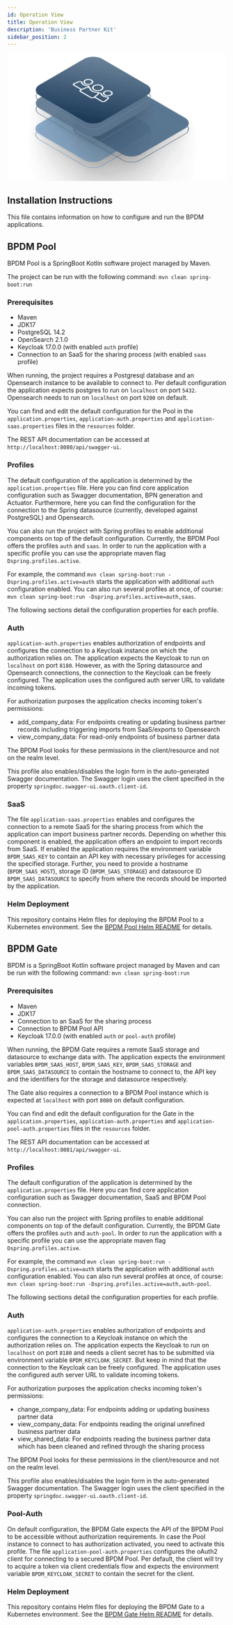 ```yaml
---
id: Operation View
title: Operation View
description: 'Business Partner Kit'
sidebar_position: 2
---
```


![Business partner kit banner](../../../static/img/doc-business_partner_header_alt-minified.png)

## Installation Instructions

This file contains information on how to configure and run the BPDM applications.

## BPDM Pool

BPDM Pool is a SpringBoot Kotlin software project managed by Maven.

The project can be run with the following command: `mvn clean spring-boot:run`

### Prerequisites

* Maven
* JDK17
* PostgreSQL 14.2
* OpenSearch 2.1.0
* Keycloak 17.0.0 (with enabled `auth` profile)
* Connection to an SaaS for the sharing process (with enabled `saas` profile)

When running, the project requires a Postgresql database and an Opensearch instance to be available to connect to.
Per default configuration the application expects postgres to run on `localhost` on port `5432`.
Opensearch needs to run on `localhost` on port `9200` on default.

You can find and edit the default configuration for the Pool in the `application.properties`,  `application-auth.properties` and `application-saas.properties`
files in the `resources` folder.

The REST API documentation can be accessed at `http://localhost:8080/api/swagger-ui`.

### Profiles

The default configuration of the application is determined by the `application.properties` file.
Here you can find core application configuration such as Swagger documentation, BPN generation and Actuator.
Furthermore, here you can find the configuration for the connection to the Spring datasource (currently, developed against PostgreSQL) and Opensearch.

You can also run the project with Spring profiles to enable additional components on top of the default configuration.
Currently, the BPDM Pool offers the profiles `auth` and `saas`.
In order to run the application with a specific profile you can use the appropriate maven flag `Dspring.profiles.active`.

For example, the command `mvn clean spring-boot:run -Dspring.profiles.active=auth` starts the application with additional `auth` configuration enabled.
You can also run several profiles at once, of course: `mvn clean spring-boot:run -Dspring.profiles.active=auth,saas`.

The following sections detail the configuration properties for each profile.

### Auth

`application-auth.properties` enables authorization of endpoints and configures the connection to a Keycloak instance on which the authorization relies on.
The application expects the Keycloak to run on `localhost` on port `8180`.
However, as with the Spring datasource and Opensearch connections, the connection to the Keycloak can be freely configured.
The application uses the configured auth server URL to validate incoming tokens.

For authorization purposes the application checks incoming token's permissions:

* add_company_data: For endpoints creating or updating business partner records including triggering imports from SaaS/exports to Opensearch
* view_company_data: For read-only endpoints of business partner data

The BPDM Pool looks for these permissions in the client/resource and not on the realm level.

This profile also enables/disables the login form in the auto-generated Swagger documentation.
The Swagger login uses the client specified in the property `springdoc.swagger-ui.oauth.client-id`.

### SaaS

The file `application-saas.properties` enables and configures the connection to a remote SaaS for the sharing process from which the application can import
business partner records.
Depending on whether this component is enabled, the application offers an endpoint to import records from SaaS.
If enabled the application requires the environment variable `BPDM_SAAS_KEY` to contain an API key with necessary privileges for accessing the specified
storage.
Further, you need to provide a hostname (`BPDM_SAAS_HOST`), storage ID (`BPDM_SAAS_STORAGE`) and datasource ID `BPDM_SAAS_DATASOURCE` to specify from where the records
should be imported by the application.

### Helm Deployment

This repository contains Helm files for deploying the BPDM Pool to a Kubernetes environment.
See the [BPDM Pool Helm README](charts/pool/README.md) for details.

## BPDM Gate

BPDM is a SpringBoot Kotlin software project managed by Maven and can be run with the following command: `mvn clean spring-boot:run`

### Prerequisites

* Maven
* JDK17
* Connection to an SaaS for the sharing process
* Connection to BPDM Pool API
* Keycloak 17.0.0 (with enabled `auth` or `pool-auth` profile)

When running, the BPDM Gate requires a remote SaaS storage and datasource to exchange data with. The application expects the environment variables `BPDM_SAAS_HOST`, `BPDM_SAAS_KEY`, `BPDM_SAAS_STORAGE` and `BPDM_SAAS_DATASOURCE` to contain the hostname to connect to, the API key and the identifiers for the storage and datasource respectively.

The Gate also requires a connection to a BPDM Pool instance which is expected at `localhost` with port `8080` on default configuration.

You can find and edit the default configuration for the Gate in the `application.properties`,  `application-auth.properties`
and  `application-pool-auth.properties` files in the `resources` folder.

The REST API documentation can be accessed at `http://localhost:8081/api/swagger-ui`.

### Profiles

The default configuration of the application is determined by the `application.properties` file.
Here you can find core application configuration such as Swagger documentation, SaaS and BPDM Pool connection.

You can also run the project with Spring profiles to enable additional components on top of the default configuration.
Currently, the BPDM Gate offers the profiles `auth` and `auth-pool`.
In order to run the application with a specific profile you can use the appropriate maven flag `Dspring.profiles.active`.

For example, the command `mvn clean spring-boot:run -Dspring.profiles.active=auth` starts the application with additional `auth` configuration enabled.
You can also run several profiles at once, of course: `mvn clean spring-boot:run -Dspring.profiles.active=auth,auth-pool`.

The following sections detail the configuration properties for each profile.

### Auth

`application-auth.properties` enables authorization of endpoints and configures the connection to a Keycloak instance on which the authorization relies on.
The application expects the Keycloak to run on `localhost` on port `8180` and needs a client secret has to be submitted via environment
variable `BPDM_KEYCLOAK_SECRET`.
But keep in mind that the connection to the Keycloak can be freely configured.
The application uses the configured auth server URL to validate incoming tokens.

For authorization purposes the application checks incoming token's permissions:

* change_company_data: For endpoints adding or updating business partner data
* view_company_data: For endpoints reading the original unrefined business partner data
* view_shared_data: For endpoints reading the business partner data which has been cleaned and refined through the sharing process

The BPDM Pool looks for these permissions in the client/resource and not on the realm level.

This profile also enables/disables the login form in the auto-generated Swagger documentation.
The Swagger login uses the client specified in the property `springdoc.swagger-ui.oauth.client-id`.

### Pool-Auth

On default configuration, the BPDM Gate expects the API of the BPDM Pool to be accessible without authorization requirements.
In case the Pool instance to connect to has authorization activated, you need to activate this profile.
The file `application-pool-auth.properties` configures the oAuth2 client for connecting to a secured BPDM Pool.
Per default, the client will try to acquire a token via client credentials flow and expects the environment variable `BPDM_KEYCLOAK_SECRET` to contain the
secret for the client.

### Helm Deployment

This repository contains Helm files for deploying the BPDM Gate to a Kubernetes environment.
See the [BPDM Gate Helm README](charts/gate/README.md) for details.

